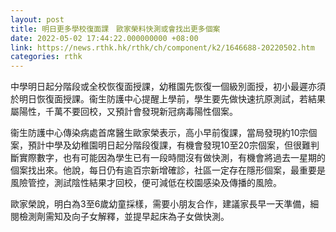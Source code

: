 ```yaml
---
layout: post
title: 明日更多學校復面課　歐家榮料快測或會找出更多個案
date: 2022-05-02 17:44:22.000000000 +08:00
link: https://news.rthk.hk/rthk/ch/component/k2/1646688-20220502.htm
categories: rthk
---
```


中學明日起分階段或全校恢復面授課，幼稚園先恢復一個級別面授，初小最遲亦須於明日恢復面授課。衞生防護中心提醒上學前，學生要先做快速抗原測試，若結果屬陽性，千萬不要回校，又預計會發現新冠病毒陽性個案。

衞生防護中心傳染病處首席醫生歐家榮表示，高小早前復課，當局發現約10宗個案，預計中學及幼稚園明日起分階段復課，有機會發現10至20宗個案，但很難判斷實際數字，也有可能因為學生已有一段時間沒有做快測，有機會將過去一星期的個案找出來。他說，每日仍有逾百宗新增確診，社區一定存在隱形個案，最重要是風險管控，測試陰性結果才回校，便可減低在校園感染及傳播的風險。

歐家榮說，明白為3至6歲幼童採樣，需要小朋友合作，建議家長早一天準備，細閱檢測劑需知及向子女解釋，並提早起床為子女做快測。
